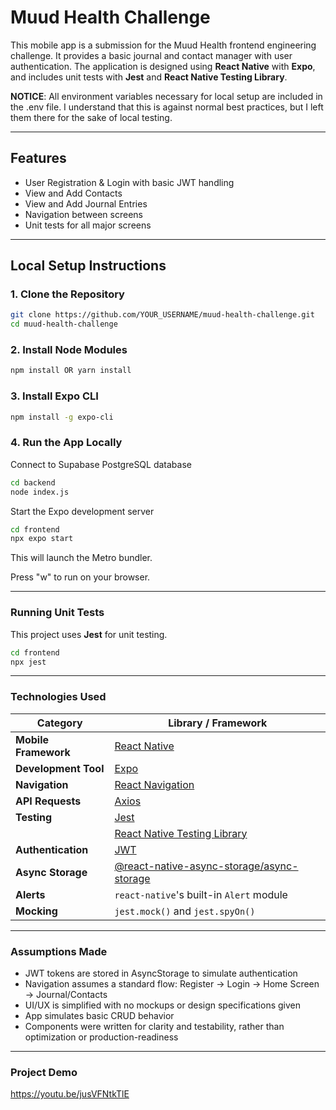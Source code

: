 # Muud Health Challenge

This mobile app is a submission for the Muud Health frontend engineering challenge. It provides a basic journal and contact manager with user authentication. The application is designed using **React Native** with **Expo**, and includes unit tests with **Jest** and **React Native Testing Library**.

**NOTICE**: All environment variables necessary for local setup are included in the .env file. I understand that this is against normal best practices, but I left them there for the sake of local testing.

---

## Features

- User Registration & Login with basic JWT handling
- View and Add Contacts
- View and Add Journal Entries
- Navigation between screens
- Unit tests for all major screens

---

## Local Setup Instructions

### 1. Clone the Repository

```bash
git clone https://github.com/YOUR_USERNAME/muud-health-challenge.git
cd muud-health-challenge
```

### 2. Install Node Modules
```bash
npm install OR yarn install
```

### 3. Install Expo CLI
```bash
npm install -g expo-cli
```

### 4. Run the App Locally
Connect to Supabase PostgreSQL database
```bash
cd backend
node index.js
```
Start the Expo development server
```bash
cd frontend
npx expo start
```
This will launch the Metro bundler.

Press "w" to run on your browser.

---
### Running Unit Tests
This project uses **Jest** for unit testing.
```bash
cd frontend
npx jest
```
---
### Technologies Used
| Category             | Library / Framework                                                                                      |
| -------------------- | -------------------------------------------------------------------------------------------------------- |
| **Mobile Framework** | [React Native](https://reactnative.dev)                                                                  |
| **Development Tool** | [Expo](https://expo.dev)                                                                                 |
| **Navigation**       | [React Navigation](https://reactnavigation.org)                                                          |
| **API Requests**     | [Axios](https://axios-http.com)                                                                          |
| **Testing**          | [Jest](https://jestjs.io)                                                                                |
|                      | [React Native Testing Library](https://testing-library.com/docs/react-native-testing-library/intro)      |
| **Authentication**   | [JWT](https://jwt.io/)
| **Async Storage**    | [@react-native-async-storage/async-storage](https://github.com/react-native-async-storage/async-storage) |
| **Alerts**           | `react-native`'s built-in `Alert` module                                                                 |
| **Mocking**          | `jest.mock()` and `jest.spyOn()`                                                                         |

---
### Assumptions Made
- JWT tokens are stored in AsyncStorage to simulate authentication
- Navigation assumes a standard flow: Register -> Login -> Home Screen -> Journal/Contacts
- UI/UX is simplified with no mockups or design specifications given
- App simulates basic CRUD behavior
- Components were written for clarity and testability, rather than optimization or production-readiness
---
### Project Demo
https://youtu.be/jusVFNtkTlE
